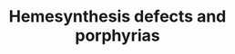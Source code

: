 ---
annotations:
- id: PW:0001589
  parent: disease pathway
  type: Pathway Ontology
  value: inborn error of metabolism pathway
- id: PW:0002216
  parent: disease pathway
  type: Pathway Ontology
  value: erythropoietic porphyria pathway
- id: DOID:13268
  parent: genetic disease
  type: Disease Ontology
  value: porphyria
- id: DOID:3890
  parent: genetic disease
  type: Disease Ontology
  value: acute intermittent porphyria
- id: DOID:655
  parent: genetic disease
  type: Disease Ontology
  value: inherited metabolic disorder
- id: DOID:5230
  parent: genetic disease
  type: Disease Ontology
  value: hepatoerythropoietic porphyria
- id: DOID:13270
  parent: genetic disease
  type: Disease Ontology
  value: erythropoietic protoporphyria
- id: PW:0000218
  parent: regulatory pathway
  type: Pathway Ontology
  value: heme biosynthetic pathway
- id: PW:0000013
  parent: disease pathway
  type: Pathway Ontology
  value: disease pathway
- id: DOID:3133
  parent: genetic disease
  type: Disease Ontology
  value: acute porphyria
- id: DOID:0060063
  parent: genetic disease
  type: Disease Ontology
  value: sideroblastic anemia 1
- id: PW:0001784
  parent: disease pathway
  type: Pathway Ontology
  value: porphyria pathway
- id: PW:0001980
  parent: disease pathway
  type: Pathway Ontology
  value: hepatic porphyria pathway
- id: PW:0000001
  type: Pathway Ontology
  value: pathway
- id: DOID:13271
  parent: genetic disease
  type: Disease Ontology
  value: cutaneous porphyria
- id: DOID:3132
  parent: genetic disease
  type: Disease Ontology
  value: porphyria cutanea tarda
- id: PW:0002017
  parent: disease pathway
  type: Pathway Ontology
  value: acute intermittent porphyria pathway
- id: CL:0000182
  parent: native cell
  type: Cell Type Ontology
  value: hepatocyte
authors:
- Juliajohnsson
- DeSl
- Eweitz
citedin: ''
communities:
- IEM
- RareDiseases
description: Defects in the heme biosynthesis in a hepatocyte can result in specific
  metabolic disorders called porphyrias. These diseases can be split into two categories,
  namely acute porphyrias and non-acute porphyrias. Acute hepatic porphyria (AIP),
  variegate porphyria (VP), hereditary coproporphyria (HCP), and Doss porphyria (ALADP)
  are all part of the acute-hepatic porphyrias. This type is often associated with
  an overproduction of neurotoxic porphyrins and porphyrin precursors.   The non-acute
  porphyrias include, porphyria cutanea tarda, erythropoietic porphyria, and congenital
  erythropoietic porphyria. These diseases are instead characterised by photosensitivity
  of the skin and in severe cases liver damage, caused by porphyrins. Another type
  of porphyria are the X-linked protoporphyria diseases, which are a result of a gain
  of function mutation in the 5-aminolevulinic acid synthase 2 gene. This causes an
  accumulation of protoporphyrin IX.  The disease present in the patient is determined
  by what enzyme is affected in the heme biosynthesis pathway. This pathway has been
  constructed using chapter 33 of the book; Physician's Guide to the Diagnosis, Treatment,
  and Follow-Up of Inherited Metabolic Diseases (first edition), by N.Blau et al (ISBN
  3642403360 (978-3642403361)).
last-edited: 2024-01-29
ndex: null
organisms:
- Homo sapiens
redirect_from:
- /index.php/Pathway:WP5169
- /instance/WP5169
- /instance/WP5169_r128214
revision: r128214
schema-jsonld:
- '@context': https://schema.org/
  '@id': https://wikipathways.github.io/pathways/WP5169.html
  '@type': Dataset
  creator:
    '@type': Organization
    name: WikiPathways
  description: Defects in the heme biosynthesis in a hepatocyte can result in specific
    metabolic disorders called porphyrias. These diseases can be split into two categories,
    namely acute porphyrias and non-acute porphyrias. Acute hepatic porphyria (AIP),
    variegate porphyria (VP), hereditary coproporphyria (HCP), and Doss porphyria
    (ALADP) are all part of the acute-hepatic porphyrias. This type is often associated
    with an overproduction of neurotoxic porphyrins and porphyrin precursors.   The
    non-acute porphyrias include, porphyria cutanea tarda, erythropoietic porphyria,
    and congenital erythropoietic porphyria. These diseases are instead characterised
    by photosensitivity of the skin and in severe cases liver damage, caused by porphyrins.
    Another type of porphyria are the X-linked protoporphyria diseases, which are
    a result of a gain of function mutation in the 5-aminolevulinic acid synthase
    2 gene. This causes an accumulation of protoporphyrin IX.  The disease present
    in the patient is determined by what enzyme is affected in the heme biosynthesis
    pathway. This pathway has been constructed using chapter 33 of the book; Physician's
    Guide to the Diagnosis, Treatment, and Follow-Up of Inherited Metabolic Diseases
    (first edition), by N.Blau et al (ISBN 3642403360 (978-3642403361)).
  keywords:
  - ALAD
  - ALAS1
  - ALAS2
  - CPOX
  - Coproporphyrinogen I
  - Coproporphyrinogen III
  - FECH
  - Glycine
  - HMBS
  - Heptacarboxylporphyrin III
  - Heptaporphyrin
  - Hexacarboxylporphyrin I
  - Hexacarboxylporphyrin III
  - PPOX
  - Pentacarboxyl porphyrinogen III
  - Pentacarboxylporphyrin I
  - Porphobilinogen
  - Protoheme
  - Protoporphyrin IX
  - Protoporphyrinogen IX
  - UROD
  - UROS
  - Uroporphyrinogen I
  - Uroporphyrinogen III
  - delta-aminolevulinic acid
  - hydroxymethylbilane
  - succinyl-CoA
  license: CC0
  name: Hemesynthesis defects and porphyrias
seo: CreativeWork
title: Hemesynthesis defects and porphyrias
wpid: WP5169
---